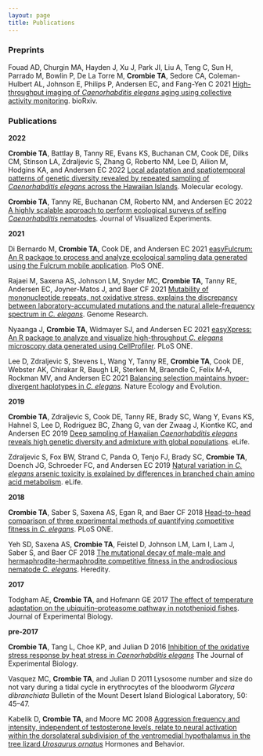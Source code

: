 ```yaml
---
layout: page
title: Publications
---
```


### Preprints

Fouad AD, Churgin MA, Hayden J, Xu J, Park JI, Liu A, Teng C, Sun H, Parrado M, Bowlin P, De La Torre M, **Crombie TA**, Sedore CA, Coleman-Hulbert AL, Johnson E, Philips P, Andersen EC, and Fang-Yen C 2021 [High-throughput imaging of <i>Caenorhabditis elegans</i> aging using collective activity monitoring](https://doi.org/10.1101/2021.10.18.464905). bioRxiv.

### Publications

**2022**

**Crombie TA**, Battlay B, Tanny RE, Evans KS, Buchanan CM, Cook DE, Dilks CM, Stinson LA, Zdraljevic S, Zhang G, Roberto NM, Lee D, Ailion M, Hodgins KA, and Andersen EC 2022 [Local adaptation and spatiotemporal patterns of genetic diversity revealed by repeated sampling of <i>Caenorhabditis elegans</i> across the Hawaiian Islands](https://doi.org/10.1111/mec.16400). Molecular ecology.

**Crombie TA**, Tanny RE, Buchanan CM, Roberto NM, and Andersen EC 2022 [A highly scalable approach to perform ecological surveys of selfing <i>Caenorhabditis</i> nematodes](https://doi.org/10.3791/63486). Journal of Visualized Experiments.

**2021**

Di Bernardo M, **Crombie TA**, Cook DE, and Andersen EC 2021 [easyFulcrum: An R package to process and analyze ecological sampling data generated using the Fulcrum mobile application](https://doi.org/10.1371/journal.pone.0254293). PloS ONE.

Rajaei M, Saxena AS, Johnson LM, Snyder MC, **Crombie TA**, Tanny RE, Andersen EC, Joyner-Matos J, and Baer CF 2021 [Mutability of mononucleotide repeats, not oxidative stress, explains the discrepancy between laboratory-accumulated mutations and the natural allele-frequency spectrum in <i>C. elegans</i>](https://doi.org/10.1101/gr.275372.121). Genome Research.

Nyaanga J, **Crombie TA**, Widmayer SJ, and Andersen EC 2021 [easyXpress: An R package to analyze and visualize high-throughput <i>C. elegans</i> microscopy data generated using CellProfiler](https://doi.org/10.1371/journal.pone.0252000). PLoS ONE.

Lee D, Zdraljevic S, Stevens L, Wang Y, Tanny RE, **Crombie TA**, Cook DE, Webster AK, Chirakar R, Baugh LR, Sterken M, Braendle C, Felix M-A, Rockman MV, and Andersen EC 2021 [Balancing selection maintains hyper-divergent haplotypes in <i>C. elegans</i>](https://doi.org/10.1038/s41559-021-01435-x). Nature Ecology and Evolution.

**2019**

**Crombie TA**, Zdraljevic S, Cook DE, Tanny RE, Brady SC, Wang Y, Evans KS, Hahnel S, Lee D, Rodriguez BC, Zhang G, van der Zwaag J, Kiontke KC, and Andersen EC 2019 [Deep sampling of Hawaiian <i>Caenorhabditis elegans</i> reveals high genetic diversity and admixture with global populations](https://doi.org/10.7554/eLife.50465). eLife.

Zdraljevic S, Fox BW, Strand C, Panda O, Tenjo FJ, Brady SC, **Crombie TA**, Doench JG, Schroeder FC, and Andersen EC 2019 [Natural variation in <i>C. elegans</i> arsenic toxicity is explained by differences in branched chain amino acid metabolism](https://doi.org/10.7554/eLife.40260). eLife.

**2018**

**Crombie TA**, Saber S, Saxena AS, Egan R, and Baer CF 2018 [Head-to-head comparison of three experimental methods of quantifying competitive fitness in <i>C. elegans</i>](https://doi.org/10.1371/journal.pone.0201507). PLoS ONE.

Yeh SD, Saxena AS, **Crombie TA**, Feistel D, Johnson LM, Lam I, Lam J, Saber S, and Baer CF 2018 [The mutational decay of male-male and hermaphrodite-hermaphrodite competitive fitness in the androdiocious nematode <i>C. elegans</i>](https://doi.org/10.1038/s41437-017-0003-8). Heredity.

**2017**

Todgham AE, **Crombie TA**, and Hofmann GE 2017 [The effect of temperature adaptation on the ubiquitin–proteasome pathway in notothenioid fishes](https://doi.org/10.1242/jeb.145946). Journal of Experimental Biology.

**pre-2017**

**Crombie TA**, Tang L, Choe KP, and Julian D 2016 [Inhibition of the oxidative stress response by heat stress in <i>Caenorhabditis elegans</i>](https://doi.org/10.1242/jeb.135327) The Journal of Experimental Biology.

Vasquez MC, **Crombie TA**, and Julian D 2011 Lysosome number and size do not vary during a tidal cycle in erythrocytes of the bloodworm <i>Glycera dibranchiata</i> Bulletin of the Mount Desert Island Biological Laboratory, 50: 45–47.

Kabelik D, **Crombie TA**, and Moore MC 2008 [Aggression frequency and intensity, independent of testosterone levels, relate to neural activation within the dorsolateral subdivision of the ventromedial hypothalamus in the tree lizard <i>Urosaurus ornatus</i>](https://doi.org/10.1016/j.yhbeh.2007.09.022) Hormones and Behavior.